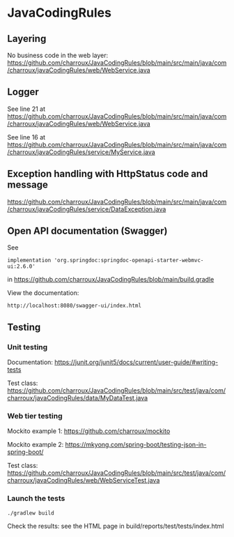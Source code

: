 # JavaCodingRules

## Layering

No business code in the web layer: https://github.com/charroux/JavaCodingRules/blob/main/src/main/java/com/charroux/javaCodingRules/web/WebService.java

## Logger

See line 21 at https://github.com/charroux/JavaCodingRules/blob/main/src/main/java/com/charroux/javaCodingRules/web/WebService.java

See line 16 at https://github.com/charroux/JavaCodingRules/blob/main/src/main/java/com/charroux/javaCodingRules/service/MyService.java

## Exception handling with HttpStatus code and message

https://github.com/charroux/JavaCodingRules/blob/main/src/main/java/com/charroux/javaCodingRules/service/DataException.java

## Open API documentation (Swagger)

See 
```
implementation 'org.springdoc:springdoc-openapi-starter-webmvc-ui:2.6.0'
```
in https://github.com/charroux/JavaCodingRules/blob/main/build.gradle

View the documentation:
```
http://localhost:8080/swagger-ui/index.html
```

## Testing

### Unit testing

Documentation: https://junit.org/junit5/docs/current/user-guide/#writing-tests

Test class: https://github.com/charroux/JavaCodingRules/blob/main/src/test/java/com/charroux/javaCodingRules/data/MyDataTest.java

### Web tier testing

Mockito example 1: https://github.com/charroux/mockito

Mockito example 2: https://mkyong.com/spring-boot/testing-json-in-spring-boot/

Test class: https://github.com/charroux/JavaCodingRules/blob/main/src/test/java/com/charroux/javaCodingRules/web/WebServiceTest.java

### Launch the tests
```
./gradlew build
```
Check the results: see the HTML page in build/reports/test/tests/index.html

